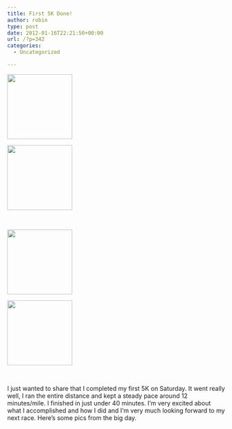 ```yaml
---
title: First 5K Done!
author: robin
type: post
date: 2012-01-16T22:21:50+00:00
url: /?p=342
categories:
  - Uncategorized

---
```

<div id='gallery-3' class='gallery galleryid-342 gallery-columns-2 gallery-size-thumbnail'>
  <dl class='gallery-item'>
    <dt class='gallery-icon landscape'>
      <a href='http://robinandmike.com/?attachment_id=346'><img width="150" height="150" src="http://robinandmike.com/wp-content/uploads/2012/01/DSC_0242-150x150.jpg" class="attachment-thumbnail size-thumbnail" alt="" /></a>
    </dt>
  </dl>
  
  <dl class='gallery-item'>
    <dt class='gallery-icon landscape'>
      <a href='http://robinandmike.com/?attachment_id=345'><img width="150" height="150" src="http://robinandmike.com/wp-content/uploads/2012/01/DSC_0200-150x150.jpg" class="attachment-thumbnail size-thumbnail" alt="" /></a>
    </dt>
  </dl>
  
  <br style="clear: both" />
  
  <dl class='gallery-item'>
    <dt class='gallery-icon portrait'>
      <a href='http://robinandmike.com/?attachment_id=344'><img width="150" height="150" src="http://robinandmike.com/wp-content/uploads/2012/01/DSC_0188-150x150.jpg" class="attachment-thumbnail size-thumbnail" alt="" /></a>
    </dt>
  </dl>
  
  <dl class='gallery-item'>
    <dt class='gallery-icon portrait'>
      <a href='http://robinandmike.com/?attachment_id=343'><img width="150" height="150" src="http://robinandmike.com/wp-content/uploads/2012/01/DSC_0180-150x150.jpg" class="attachment-thumbnail size-thumbnail" alt="" /></a>
    </dt>
  </dl>
  
  <br style="clear: both" />
</div>

I just wanted to share that I completed my first 5K on Saturday. It went really well, I ran the entire distance and kept a steady pace around 12 minutes/mile. I finished in just under 40 minutes. I&#8217;m very excited about what I accomplished and how I did and I&#8217;m very much looking forward to my next race. Here&#8217;s some pics from the big day.